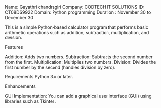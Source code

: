 Name: Gayathri chandragiri
Company: CODTECH IT SOLUTIONS
ID: CT08DS9922
Domain: Python programming
Duration : November 30 to December 30




This is a simple Python-based calculator program that performs basic arithmetic operations such as addition, subtraction, multiplication, and division.

Features

Addition: Adds two numbers.
Subtraction: Subtracts the second number from the first.
Multiplication: Multiplies two numbers.
Division: Divides the first number by the second (handles division by zero).

Requirements
Python 3.x or later.

Enhancements

GUI Implementation: You can add a graphical user interface (GUI) using libraries such as Tkinter .
